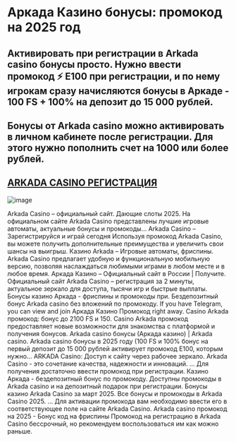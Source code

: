 # Аркада Казино бонусы: промокод на 2025 год

## Активировать при регистрации в Arkada casino бонусы просто. Нужно ввести промокод ⚡️ E100 при регистрации, и по нему игрокам сразу начисляются бонусы в Аркаде - 100 FS + 100% на депозит до 15 000 рублей.
## Бонусы от Arkada casino можно активировать в личном кабинете после регистрации. Для этого нужно пополнить счет на 1000 или более рублей.

## [ARKADA CASINO РЕГИСТРАЦИЯ](https://linkcasino.ru/arkada_e100)

![image](https://github.com/user-attachments/assets/2a4eb25a-74d5-465c-a112-88e838dcfc15)


Arkada Casino – официальный сайт. Дающие слоты 2025. На официальном сайте Arkada Casino представлены лучшие игровые автоматы, актуальные бонусы и промокоды...
Arkada Casino – Зарегистрируйся и играй сегодня Используя промокод Arkada Casino, вы можете получить дополнительные преимущества и увеличить свои шансы на выигрыш.
Казино Arkada – Игровые автоматы, фриспины. Arkada Casino предлагает удобную и функциональную мобильную версию, позволяя наслаждаться любимыми играми в любом месте и в любое время.
Аркада Казино – Официальный сайт в России | Получите. Официальный сайт Arkada Casino – регистрация за 2 минуты, актуальное зеркало для доступа, тысячи игр и быстрые выплаты.
Бонусы казино Аркада - фриспины и промокоды при.
Бездепозитный бонус Arkada casino без вложений по промокоду. If you have Telegram, you can view and join Аркада Казино Промокод right away.
Casino Arkada промокод: бонус до 2100 FS и 150. Casino Arkada промокод предоставляет новые возможности для знакомства с платформой и получения бонусов.
Arkada casino бонусы (Аркада казино) | Arkada casino.
Arkada casino бонусы в 2025 году (100 FS и 100% бонус на первый депозит до 15 000 рублей активирует промокод E100, которым нужно...
ARKADA Casino: Доступ к сайту через рабочее зеркало.
Arkada Casino - это сочетание качества, надежности и инноваций. ... Для получения достаточно ввести промокод при регистрации.
Казино Аркада - бездепозитный бонус по промокоду.
Доступны промокоды в Arkada casino и на депозитный подарок при регистрации.
Бонусы казино Arkada Casino за март 2025. Все бонусы и промокоды в Arkada Casino 2025. ... Для активации промокода вам необходимо ввести его в соответствующее поле на сайте Arkada Casino.
Arkada casino промокод на 2025 - Бонус код на фриспины
Промокод на регистрацию в Arkada Casino бессрочный, но рекомендуем воспользоваться им как можно раньше.
